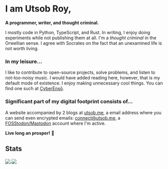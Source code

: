 # I am Utsob Roy,
**A programmer, writer, and thought criminal.**

I mostly code in Python, TypeScript, and Rust. In writing, I enjoy doing experiments while not publishing them at all. I'm a _thought criminal_ in the Orwellian sense. I agree with Socrates on the fact that an unexamined life is not worth living.
### In my leisure...
I like to contribute to open-source projects, solve problems, and listen to not-too-noisy music. I would have added reading here, however, that is my default mode of existence. I enjoy making unnecessary cool things. You can find one such at [CyberEnsō](https://enso.utsob.me).

### Significant part of my digital footprint consists of...
A website accompanied by 2 blogs at [utsob.me](https://utsob.me), a email address where you can send even encrypted emails: [connect@utsob.me](mailto:connect@utsob.me), a <a rel="me" href="https://fosstodon.org/@uroybd">FOSStodon/Mastodon</a> account where I'm active.

**Live long an prosper!** 🖖

## Stats
<a href="https://github.com/uroybd">
  <img align="center" src="https://github-readme-stats.vercel.app/api?username=uroybd&show_icons=true&theme=transparent"/>
</a>
<a href="https://wakatime.com/@uroybd" traget="_blank">
  <img  align="center" src="https://github-readme-stats.vercel.app/api/wakatime?username=uroybd&theme=transparent&show_icons=true&langs_count=8&layout=compact"/>
</a>
